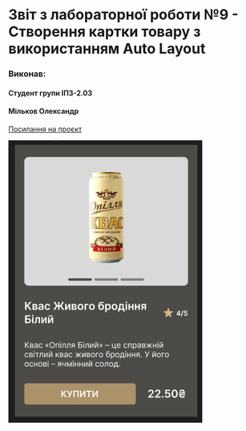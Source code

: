 # Звіт з лабораторної роботи №9 - Створення картки товару з використанням Auto Layout

### Виконав:
#### Студент групи ІПЗ-2.03
#### Мільков Олександр

[Посилання на проєкт](https://www.figma.com/design/EmY29LExeBtgtgsyuoMWTX/%D0%BF%D1%80%D0%B0%D0%BA%D1%82%D0%B8%D1%87%D0%BD%D1%96?node-id=51-7)

![картинка завдання](images/screen.jpg)
